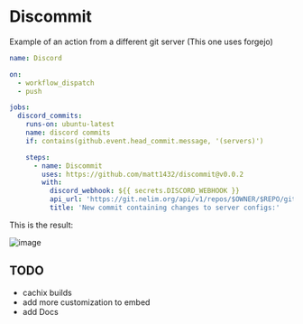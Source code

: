 # Discommit

Example of an action from a different git server (This one uses forgejo)

```yaml
name: Discord

on:
  - workflow_dispatch
  - push

jobs:
  discord_commits:
    runs-on: ubuntu-latest
    name: discord commits
    if: contains(github.event.head_commit.message, '(servers)')

    steps:
      - name: Discommit
        uses: https://github.com/matt1432/discommit@v0.0.2
        with:
          discord_webhook: ${{ secrets.DISCORD_WEBHOOK }}
          api_url: 'https://git.nelim.org/api/v1/repos/$OWNER/$REPO/git/commits/$REF'
          title: 'New commit containing changes to server configs:'
```

This is the result:

![image](https://github.com/matt1432/discommit/assets/98562002/0e09a025-1659-4296-a565-377b318177d2)


## TODO

- cachix builds
- add more customization to embed
- add Docs
